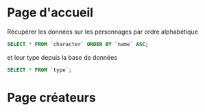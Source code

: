 # Page d'accueil 

Récupérer les données sur les personnages par ordre alphabétique 

```SQL
SELECT * FROM `character` ORDER BY `name` ASC;
```


et leur type depuis la base de données

```SQL
SELECT * FROM `type`;
```

# Page créateurs